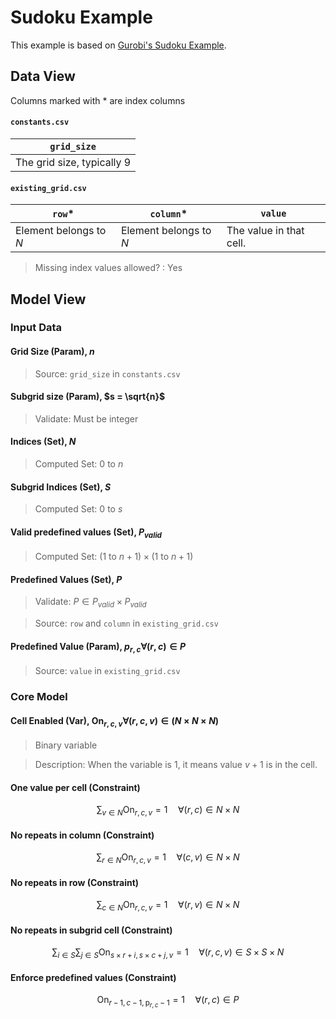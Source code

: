 # Sudoku Example

This example is based on [Gurobi's Sudoku Example](https://www.gurobi.com/documentation/current/examples/sudoku_py.html).

## Data View

Columns marked with * are index columns

#### `constants.csv`

| `grid_size` |
| --------- |
| The grid size, typically 9  |

#### `existing_grid.csv`

| `row`* | `column`* | `value` |
| --- | ------ | ----- |
| Element belongs to $N$ | Element belongs to $N$ | The value in that cell. |

> Missing index values allowed? : Yes

## Model View

### Input Data

#### Grid Size (Param), $n$

> Source: `grid_size` in `constants.csv`

#### Subgrid size (Param), $s = \sqrt{n}$

> Validate: Must be integer

#### Indices (Set), $N$

> Computed Set: $0$ to $n$

#### Subgrid Indices (Set), $S$

> Computed Set: $0$ to $s$

#### Valid predefined values (Set), $P_{valid}$

> Computed Set: $(1 \text{ to } n+1) \times (1 \text{ to } n+1)$

#### Predefined Values (Set), $P$

> Validate: $P \in P_{valid} \times P_{valid}$

> Source: `row` and `column` in `existing_grid.csv`

#### Predefined Value (Param), $p_{r,c} \forall (r,c)\in P$

> Source: `value` in `existing_grid.csv`

### Core Model

#### Cell Enabled (Var), $\text{On}_{r,c,v} \forall (r,c,v)\in (N \times N \times N)$

> Binary variable

> Description: When the variable is 1, it means value $v+1$ is in the cell.

#### One value per cell (Constraint)

$$\sum_{v\in N} \text{On}_{r,c,v} = 1 \quad \forall(r,c) \in N \times N$$

#### No repeats in column (Constraint)

$$\sum_{r\in N} \text{On}_{r,c,v} = 1 \quad \forall (c,v) \in N\times N$$

#### No repeats in row (Constraint)

$$\sum_{c\in N} \text{On}_{r,c,v} = 1 \quad \forall (r,v) \in N\times N$$

#### No repeats in subgrid cell (Constraint)

$$\sum_{i\in S} \sum_{j\in S} \text{On}_{s \times r+i,s \times c+j,v} = 1 \quad \forall (r,c,v) \in S \times S \times N$$

#### Enforce predefined values (Constraint)

$$ \text{On}_ {r - 1,\, c - 1,\, \text{p}_{r,c} -1 } = 1 \quad \forall (r,c) \in P $$

